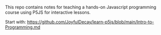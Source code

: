 This repo contains notes for teaching a hands-on Javascript programming course using P5JS for interactive lessons.

Start with:  https://github.com/JoyfulDecay/learn-p5js/blob/main/Intro-to-Programming.md

